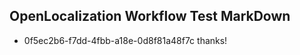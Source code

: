 ## OpenLocalization Workflow Test MarkDown
* 0f5ec2b6-f7dd-4fbb-a18e-0d8f81a48f7c thanks!

<!--HONumber=Aug16_HO4-->


